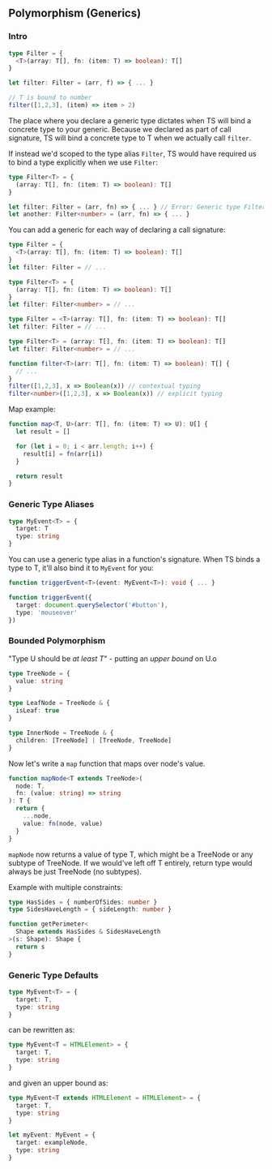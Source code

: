 ## Polymorphism (Generics)

### Intro
```ts
type Filter = {
  <T>(array: T[], fn: (item: T) => boolean): T[]
}

let filter: Filter = (arr, f) => { ... }

// T is bound to number
filter([1,2,3], (item) => item > 2)
```

The place where you declare a generic type dictates when TS will bind a concrete type to your generic.
Because we declared <T> as part of call signature, TS will bind a concrete type to T when we actually call `filter`.

If instead we'd scoped <T> to the type alias `Filter`, TS would have required us to bind a type explicitly when we use `Filter`:

```ts
type Filter<T> = {
  (array: T[], fn: (item: T) => boolean): T[]
}

let filter: Filter = (arr, fn) => { ... } // Error: Generic type Filter requires 1 type argument
let another: Filter<number> = (arr, fn) => { ... }
```

You can add a generic for each way of declaring a call signature:

```ts
type Filter = {
  <T>(array: T[], fn: (item: T) => boolean): T[]
}
let filter: Filter = // ...

type Filter<T> = {
  (array: T[], fn: (item: T) => boolean): T[]
}
let filter: Filter<number> = // ...

type Filter = <T>(array: T[], fn: (item: T) => boolean): T[]
let filter: Filter = // ...

type Filter<T> = (array: T[], fn: (item: T) => boolean): T[]
let filter: Filter<number> = // ...

function filter<T>(arr: T[], fn: (item: T) => boolean): T[] {
  // ...
}
filter([1,2,3], x => Boolean(x)) // contextual typing
filter<number>([1,2,3], x => Boolean(x)) // explicit typing
```

Map example:
```ts
function map<T, U>(arr: T[], fn: (item: T) => U): U[] {
  let result = []

  for (let i = 0; i < arr.length; i++) {
    result[i] = fn(arr[i])
  }

  return result
}
```

### Generic Type Aliases
```ts
type MyEvent<T> = {
  target: T
  type: string
}
```

You can use a generic type alias in a function's signature. When TS binds a type to T, it'll also bind it to `MyEvent` for you:
```ts
function triggerEvent<T>(event: MyEvent<T>): void { ... }

function triggerEvent({
  target: document.querySelector('#button'),
  type: 'mouseover'
})
```

### Bounded Polymorphism
"Type U should be *at least T*" - putting an *upper bound* on U.o

```ts
type TreeNode = {
  value: string
}

type LeafNode = TreeNode & {
  isLeaf: true
}

type InnerNode = TreeNode & {
  children: [TreeNode] | [TreeNode, TreeNode]
}
```

Now let's write a `map` function that maps over node's value.
```ts
function mapNode<T extends TreeNode>(
  node: T,
  fn: (value: string) => string
): T {
  return {
    ...node,
    value: fn(node, value)
  }
}
```

`mapNode` now returns a value of type T, which might be a TreeNode or any subtype of TreeNode. If we would've left off T entirely, return type would always be just TreeNode (no subtypes).

Example with multiple constraints:
```ts
type HasSides = { numberOfSides: number }
type SidesHaveLength = { sideLength: number }

function getPerimeter<
  Shape extends HasSides & SidesHaveLength
>(s: Shape): Shape {
  return s
}
```

### Generic Type Defaults
```ts
type MyEvent<T> = {
  target: T,
  type: string
}
```

can be rewritten as:
```ts
type MyEvent<T = HTMLElement> = {
  target: T,
  type: string
}
```

and given an upper bound as:
```ts
type MyEvent<T extends HTMLElement = HTMLElement> = {
  target: T,
  type: string
}

let myEvent: MyEvent = {
  target: exampleNode,
  type: string
}
```
